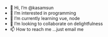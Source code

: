 - 👋 Hi, I’m @kasamsun
- 👀 I’m interested in programming
- 🌱 I’m currently learning vue, node
- 💞️ I’m looking to collaborate on delightfulness
- 📫 How to reach me ...just email me 

<!---
kasamsun/kasamsun is a ✨ special ✨ repository because its `README.md` (this file) appears on your GitHub profile.
You can click the Preview link to take a look at your changes.
--->
